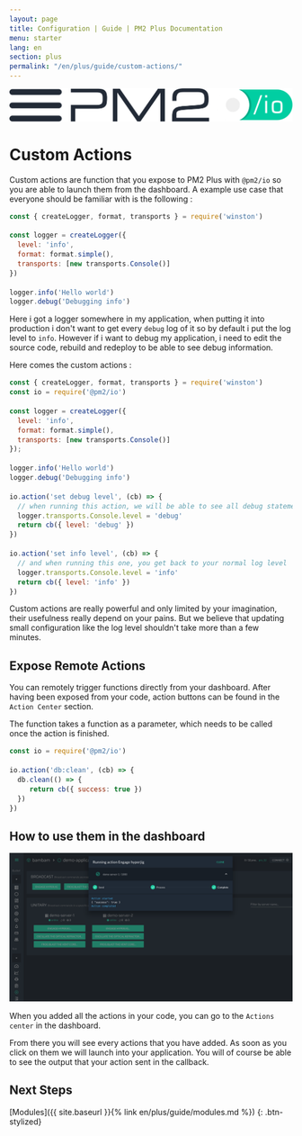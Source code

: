 ```yaml
---
layout: page
title: Configuration | Guide | PM2 Plus Documentation
menu: starter
lang: en
section: plus
permalink: "/en/plus/guide/custom-actions/"
---
```


![pm2io](https://raw.githubusercontent.com/keymetrics/branding/master/logos/pm2ioAPM/io-white.png)

# Custom Actions

Custom actions are function that you expose to PM2 Plus with `@pm2/io` so you are able to launch them from the dashboard.
A example use case that everyone should be familiar with is the following :

```javascript
const { createLogger, format, transports } = require('winston')

const logger = createLogger({
  level: 'info',
  format: format.simple(),
  transports: [new transports.Console()]
})

logger.info('Hello world')
logger.debug('Debugging info')
```

Here i got a logger somewhere in my application, when putting it into production i don't want to get every `debug` log of it so by default i put the log level to `info`.
However if i want to debug my application, i need to edit the source code, rebuild and redeploy to be able to see debug information.

Here comes the custom actions :

```javascript
const { createLogger, format, transports } = require('winston')
const io = require('@pm2/io')

const logger = createLogger({
  level: 'info',
  format: format.simple(),
  transports: [new transports.Console()]
});

logger.info('Hello world')
logger.debug('Debugging info')

io.action('set debug level', (cb) => {
  // when running this action, we will be able to see all debug statement
  logger.transports.Console.level = 'debug'
  return cb({ level: 'debug' })
})

io.action('set info level', (cb) => {
  // and when running this one, you get back to your normal log level
  logger.transports.Console.level = 'info'
  return cb({ level: 'info' })
})
```

Custom actions are really powerful and only limited by your imagination, their usefulness really depend on your pains.
But we believe that updating small configuration like the log level shouldn't take more than a few minutes.

## Expose Remote Actions

You can remotely trigger functions directly from your dashboard. After having been exposed from your code, action buttons can be found in the `Action Center` section.

The function takes a function as a parameter, which needs to be called once the action is finished.

```javascript
const io = require('@pm2/io')

io.action('db:clean', (cb) => {
  db.clean(() => {
     return cb({ success: true })
  })
})
```

## How to use them in the dashboard

![remote action](https://raw.githubusercontent.com/keymetrics/branding/master/screenshots/plus/actionCenter/actionCenter.png)

When you added all the actions in your code, you can go to the `Actions center` in the dashboard.

From there you will see every actions that you have added. As soon as you click on them we will launch into your application.
You will of course be able to see the output that your action sent in the callback.

## Next Steps

[Modules]({{ site.baseurl }}{% link en/plus/guide/modules.md %})
{: .btn-stylized}
